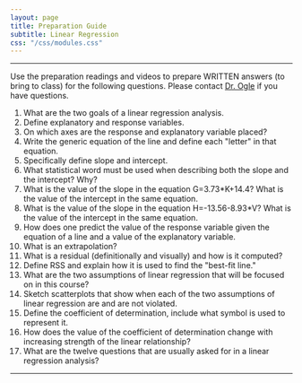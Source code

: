 ```yaml
---
layout: page
title: Preparation Guide
subtitle: Linear Regression
css: "/css/modules.css"
---
```


----

<div class="alert alert-warning">
Use the preparation readings and videos to prepare WRITTEN answers (to bring to class) for the following questions. Please contact <a href="mailto:dogle@northland.edu">Dr. Ogle</a> if you have questions.
</div>

1. What are the two goals of a linear regression analysis.
1. Define explanatory and response variables.
1. On which axes are the response and explanatory variable placed?
1. Write the generic equation of the line and define each "letter" in that equation.
1. Specifically define slope and intercept.
1. What statistical word must be used when describing both the slope and the intercept? Why?
1. What is the value of the slope in the equation G=3.73*K+14.4? What is the value of the intercept in the same equation.
1. What is the value of the slope in the equation H=-13.56-8.93*V? What is the value of the intercept in the same equation.
1. How does one predict the value of the response variable given the equation of a line and a value of the explanatory variable.
1. What is an extrapolation?
1. What is a residual (definitionally and visually) and how is it computed?
1. Define RSS and explain how it is used to find the "best-fit line."
1. What are the two assumptions of linear regression that will be focused on in this course?
1. Sketch scatterplots that show when each of the two assumptions of linear regression are and are not violated.
1. Define the coefficient of determination, include what symbol is used to represent it.
1. How does the value of the coefficient of determination change with increasing strength of the linear relationship?
1. What are the twelve questions that are usually asked for in a linear regression analysis?

----
